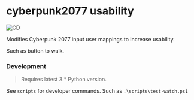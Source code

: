 # cyberpunk2077 usability
![CD](https://github.com/rdok/cyberpunk2077-usability/workflows/CD-stable/badge.svg)

Modifies Cyberpunk 2077 input user mappings to increase usability.

Such as button to walk.

### Development
> Requires latest 3.* Python version.

See `scripts` for developer commands. Such as `.\scripts\test-watch.ps1`
